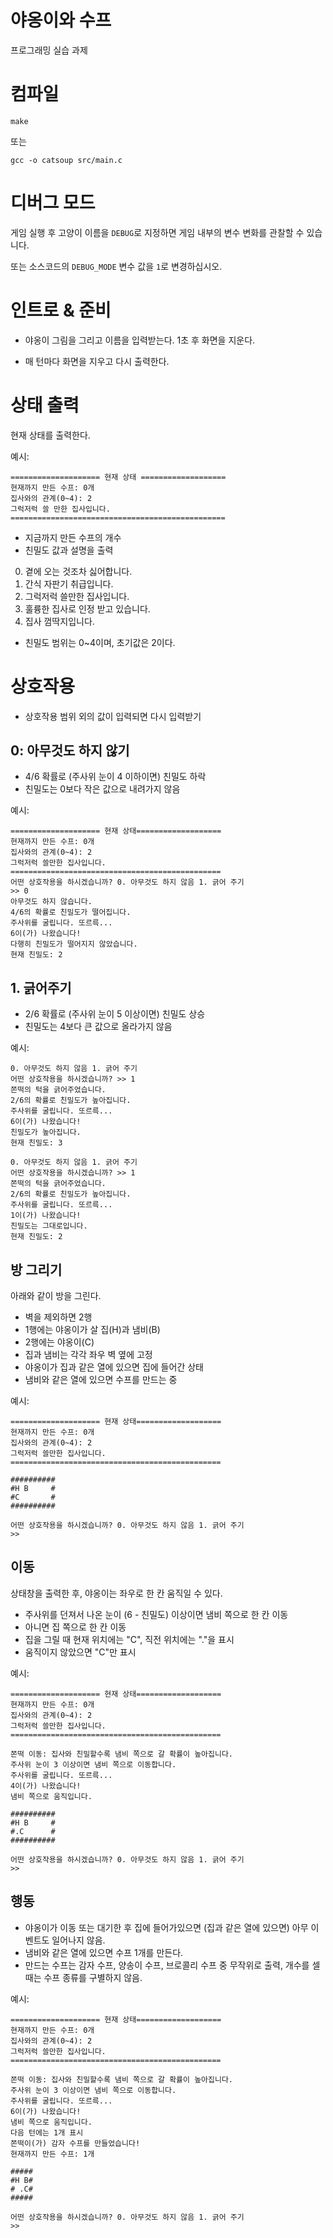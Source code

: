 # 야옹이와 수프

프로그래밍 실습 과제

# 컴파일

```
make
```

또는

```
gcc -o catsoup src/main.c
```

# 디버그 모드

게임 실행 후 고양이 이름을 `DEBUG`로 지정하면 게임 내부의 변수 변화를 관찰할 수 있습니다.

또는 소스코드의 `DEBUG_MODE` 변수 값을 `1`로 변경하십시오.

# 인트로 & 준비

- 야옹이 그림을 그리고 이름을 입력받는다. 1초 후 화면을 지운다.

- 매 턴마다 화면을 지우고 다시 출력한다.

# 상태 출력

현재 상태를 출력한다.

예시:

```
==================== 현재 상태 ===================
현재까지 만든 수프: 0개
집사와의 관계(0~4): 2
그럭저럭 쓸 만한 집사입니다.
================================================
```

- 지금까지 만든 수프의 개수
- 친밀도 값과 설명을 출력

0. 곁에 오는 것조차 싫어합니다.
1. 간식 자판기 취급입니다.
2. 그럭저럭 쓸만한 집사입니다.
3. 훌륭한 집사로 인정 받고 있습니다.
4. 집사 껌딱지입니다.

- 친밀도 범위는 0~4이며, 초기값은 2이다.

# 상호작용

- 상호작용 범위 외의 값이 입력되면 다시 입력받기

## 0: 아무것도 하지 않기

- 4/6 확률로 (주사위 눈이 4 이하이면) 친밀도 하락
- 친밀도는 0보다 작은 값으로 내려가지 않음

예시:

```
==================== 현재 상태===================
현재까지 만든 수프: 0개
집사와의 관계(0~4): 2
그럭저럭 쓸만한 집사입니다.
===============================================
어떤 상호작용을 하시겠습니까? 0. 아무것도 하지 않음 1. 긁어 주기
>> 0
아무것도 하지 않습니다.
4/6의 확률로 친밀도가 떨어집니다.
주사위를 굴립니다. 또르륵...
6이(가) 나왔습니다!
다행히 친밀도가 떨어지지 않았습니다.
현재 친밀도: 2
```

## 1. 긁어주기

- 2/6 확률로 (주사위 눈이 5 이상이면) 친밀도 상승
- 친밀도는 4보다 큰 값으로 올라가지 않음

예시:

```
0. 아무것도 하지 않음 1. 긁어 주기
어떤 상호작용을 하시겠습니까? >> 1
쫀떡의 턱을 긁어주었습니다.
2/6의 확률로 친밀도가 높아집니다.
주사위를 굴립니다. 또르륵...
6이(가) 나왔습니다!
친밀도가 높아집니다.
현재 친밀도: 3
```

```
0. 아무것도 하지 않음 1. 긁어 주기
어떤 상호작용을 하시겠습니까? >> 1
쫀떡의 턱을 긁어주었습니다.
2/6의 확률로 친밀도가 높아집니다.
주사위를 굴립니다. 또르륵...
1이(가) 나왔습니다!
친밀도는 그대로입니다.
현재 친밀도: 2
```

## 방 그리기

아래와 같이 방을 그린다.

- 벽을 제외하면 2행
- 1행에는 야옹이가 살 집(H)과 냄비(B)
- 2행에는 야옹이(C)
- 집과 냄비는 각각 좌우 벽 옆에 고정
- 야옹이가 집과 같은 열에 있으면 집에 들어간 상태
- 냄비와 같은 열에 있으면 수프를 만드는 중

예시:

```
==================== 현재 상태===================
현재까지 만든 수프: 0개
집사와의 관계(0~4): 2
그럭저럭 쓸만한 집사입니다.
===============================================

##########
#H B     #
#C       #
##########

어떤 상호작용을 하시겠습니까? 0. 아무것도 하지 않음 1. 긁어 주기
>>
```

## 이동

상태창을 출력한 후, 야옹이는 좌우로 한 칸 움직일 수 있다.

- 주사위를 던져서 나온 눈이 (6 - 친밀도) 이상이면 냄비 쪽으로 한 칸 이동
- 아니면 집 쪽으로 한 칸 이동
- 집을 그릴 때 현재 위치에는 "C", 직전 위치에는 "."을 표시
- 움직이지 않았으면 "C"만 표시

예시:

```
==================== 현재 상태===================
현재까지 만든 수프: 0개
집사와의 관계(0~4): 2
그럭저럭 쓸만한 집사입니다.
===============================================

쫀떡 이동: 집사와 친밀할수록 냄비 쪽으로 갈 확률이 높아집니다.
주사위 눈이 3 이상이면 냄비 쪽으로 이동합니다.
주사위를 굴립니다. 또르륵...
4이(가) 나왔습니다!
냄비 쪽으로 움직입니다.

##########
#H B     #
#.C      #
##########

어떤 상호작용을 하시겠습니까? 0. 아무것도 하지 않음 1. 긁어 주기
>>
```

## 행동

- 야옹이가 이동 또는 대기한 후 집에 들어가있으면 (집과 같은 열에 있으면) 아무 이벤트도 일어나지 않음.
- 냄비와 같은 열에 있으면 수프 1개를 만든다.
- 만드는 수프는 감자 수프, 양송이 수프, 브로콜리 수프 중 무작위로 출력, 개수를 셀 때는 수프 종류를 구별하지 않음.

예시:

```
==================== 현재 상태===================
현재까지 만든 수프: 0개
집사와의 관계(0~4): 2
그럭저럭 쓸만한 집사입니다.
===============================================

쫀떡 이동: 집사와 친밀할수록 냄비 쪽으로 갈 확률이 높아집니다.
주사위 눈이 3 이상이면 냄비 쪽으로 이동합니다.
주사위를 굴립니다. 또르륵...
6이(가) 나왔습니다!
냄비 쪽으로 움직입니다.
다음 턴에는 1개 표시
쫀떡이(가) 감자 수프를 만들었습니다!
현재까지 만든 수프: 1개

#####
#H B#
# .C#
#####

어떤 상호작용을 하시겠습니까? 0. 아무것도 하지 않음 1. 긁어 주기
>>
```
